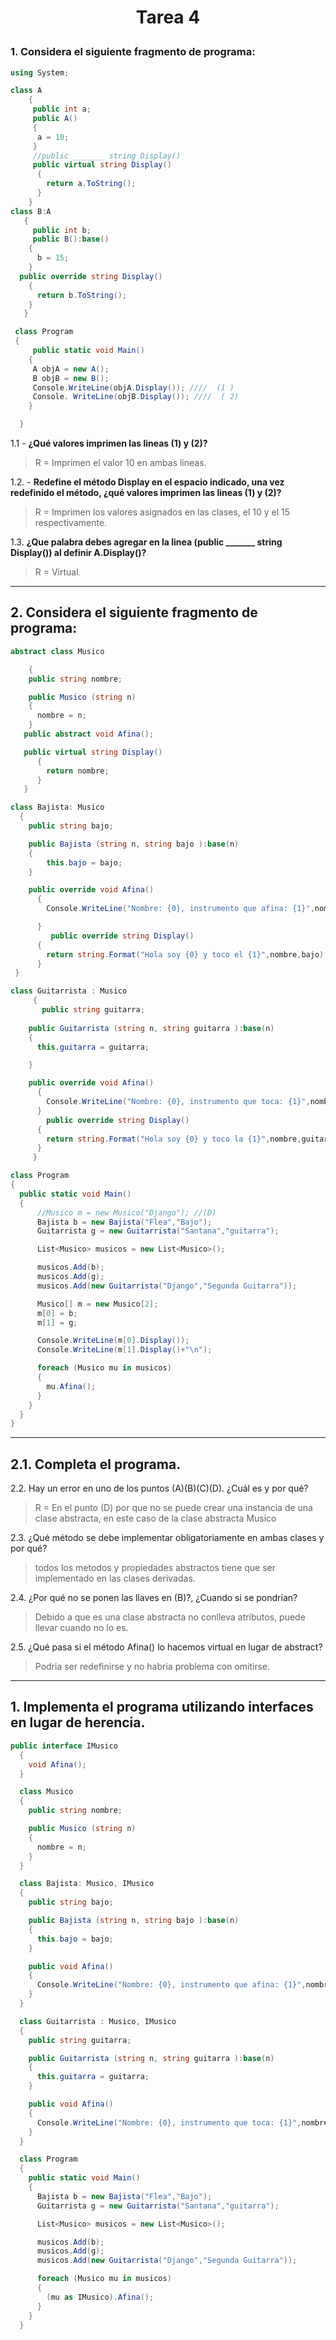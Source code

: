 # <p align = "center ">  Tarea 4</p>
### 1. Considera el siguiente fragmento de programa:
~~~csharp
using System;

class A
    {
     public int a;
     public A()
     {
      a = 10;
     }
     //public _______ string Display()
     public virtual string Display()
      {
        return a.ToString();
      }
    }
class B:A
   {
     public int b;
     public B():base()
    {
      b = 15;
    }
  public override string Display()
    {
      return b.ToString();
    }
   }

 class Program
 {
     public static void Main()
    {
     A objA = new A();
     B objB = new B();
     Console.WriteLine(objA.Display()); ////  (1 )
     Console. WriteLine(objB.Display()); ////  ( 2)
    }

  }
~~~
1.1 - **¿Qué valores imprimen las lineas (1) y (2)?**
> R = Imprimen el valor 10 en ambas lineas.

1.2. - **Redefine el método Display en el espacio indicado, una vez redefinido el método, ¿qué valores imprimen las lineas (1) y (2)?**
> R = Imprimen los valores asignados en las clases, el 10 y el 15 respectivamente.

1.3. **¿Que palabra debes agregar en la linea (public _______ string Display()) al definir A.Display()?**
>R = Virtual.
___
## 2. Considera el siguiente fragmento de programa:
~~~c#
abstract class Musico

    {
    public string nombre;

    public Musico (string n)
    {
      nombre = n;
    }
   public abstract void Afina(); 

   public virtual string Display()
      { 
        return nombre;
      }
   }

class Bajista: Musico
  {
    public string bajo;

    public Bajista (string n, string bajo ):base(n)
    {
        this.bajo = bajo;
    }

    public override void Afina()
      {
        Console.WriteLine("Nombre: {0}, instrumento que afina: {1}",nombre,bajo);

      }
         public override string Display()
      { 
        return string.Format("Hola soy {0} y toco el {1}",nombre,bajo);
      }
 }

class Guitarrista : Musico 
     {
       public string guitarra;
     
    public Guitarrista (string n, string guitarra ):base(n)
    {
      this.guitarra = guitarra;

    }

    public override void Afina()
      {     
        Console.WriteLine("Nombre: {0}, instrumento que toca: {1}",nombre,guitarra);
      }
        public override string Display()
      { 
        return string.Format("Hola soy {0} y toco la {1}",nombre,guitarra);
      }
     }

class Program
{
  public static void Main()
  {
      //Musico m = new Musico("Django"); //(D)
      Bajista b = new Bajista("Flea","Bajo");
      Guitarrista g = new Guitarrista("Santana","guitarra");

      List<Musico> musicos = new List<Musico>();

      musicos.Add(b);
      musicos.Add(g);
      musicos.Add(new Guitarrista("Django","Segunda Guitarra"));

      Musico[] m = new Musico[2];
      m[0] = b;
      m[1] = g;

      Console.WriteLine(m[0].Display());
      Console.WriteLine(m[1].Display()+"\n");

      foreach (Musico mu in musicos)
      {
        mu.Afina();
      }
    }
  }
}
~~~
___
## 2.1. Completa el programa.

2.2. Hay un error en uno de los puntos (A)(B)(C)(D). ¿Cuál es y por qué?
> R = En el punto (D) por que no se puede crear una instancia de una clase abstracta, en este caso de la clase abstracta Musico

2.3. ¿Qué método se debe implementar obligatoriamente en ambas clases y por qué?
>todos los metodos y propiedades abstractos tiene que ser implementado en las clases derivadas.

2.4. ¿Por qué no se ponen las llaves en (B)?, ¿Cuando si se pondrían?
> Debido a que es una clase abstracta no conlleva atributos, puede llevar cuando no lo es.

2.5. ¿Qué pasa si el método Afina() lo hacemos virtual en lugar de abstract?
>Podria ser redefinirse y no habria problema con omitirse.
___
## 1. Implementa el programa utilizando interfaces en lugar de herencia.
~~~c#
public interface IMusico
  {
    void Afina();
  }

  class Musico 
  {
    public string nombre;

    public Musico (string n)  
    { 
      nombre = n; 
    }
  }

  class Bajista: Musico, IMusico
  {
    public string bajo;

    public Bajista (string n, string bajo ):base(n)
    {
      this.bajo = bajo;
    }

    public void Afina()
    {
      Console.WriteLine("Nombre: {0}, instrumento que afina: {1}",nombre,bajo);
    }
  }

  class Guitarrista : Musico, IMusico
  {
    public string guitarra;

    public Guitarrista (string n, string guitarra ):base(n)
    {
      this.guitarra = guitarra;
    }

    public void Afina()
    {
      Console.WriteLine("Nombre: {0}, instrumento que toca: {1}",nombre,guitarra);
    }
  }

  class Program
  {
    public static void Main()
    {
      Bajista b = new Bajista("Flea","Bajo");
      Guitarrista g = new Guitarrista("Santana","guitarra");

      List<Musico> musicos = new List<Musico>();

      musicos.Add(b);
      musicos.Add(g);
      musicos.Add(new Guitarrista("Django","Segunda Guitarra"));

      foreach (Musico mu in musicos)
      {
        (mu as IMusico).Afina();
      }
    }
  }
  ~~~